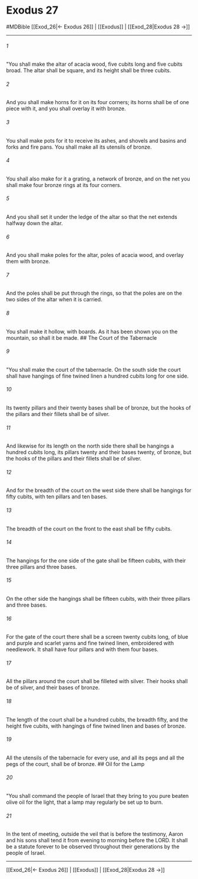 # Exodus 27
#MDBible
[[Exod_26|← Exodus 26]] | [[Exodus]] | [[Exod_28|Exodus 28 →]]

***

###### 1 

"You shall make the altar of acacia wood, five cubits long and five cubits broad. The altar shall be square, and its height shall be three cubits. 

###### 2 

And you shall make horns for it on its four corners; its horns shall be of one piece with it, and you shall overlay it with bronze. 

###### 3 

You shall make pots for it to receive its ashes, and shovels and basins and forks and fire pans. You shall make all its utensils of bronze. 

###### 4 

You shall also make for it a grating, a network of bronze, and on the net you shall make four bronze rings at its four corners. 

###### 5 

And you shall set it under the ledge of the altar so that the net extends halfway down the altar. 

###### 6 

And you shall make poles for the altar, poles of acacia wood, and overlay them with bronze. 

###### 7 

And the poles shall be put through the rings, so that the poles are on the two sides of the altar when it is carried. 

###### 8 

You shall make it hollow, with boards. As it has been shown you on the mountain, so shall it be made. ## The Court of the Tabernacle 

###### 9 

"You shall make the court of the tabernacle. On the south side the court shall have hangings of fine twined linen a hundred cubits long for one side. 

###### 10 

Its twenty pillars and their twenty bases shall be of bronze, but the hooks of the pillars and their fillets shall be of silver. 

###### 11 

And likewise for its length on the north side there shall be hangings a hundred cubits long, its pillars twenty and their bases twenty, of bronze, but the hooks of the pillars and their fillets shall be of silver. 

###### 12 

And for the breadth of the court on the west side there shall be hangings for fifty cubits, with ten pillars and ten bases. 

###### 13 

The breadth of the court on the front to the east shall be fifty cubits. 

###### 14 

The hangings for the one side of the gate shall be fifteen cubits, with their three pillars and three bases. 

###### 15 

On the other side the hangings shall be fifteen cubits, with their three pillars and three bases. 

###### 16 

For the gate of the court there shall be a screen twenty cubits long, of blue and purple and scarlet yarns and fine twined linen, embroidered with needlework. It shall have four pillars and with them four bases. 

###### 17 

All the pillars around the court shall be filleted with silver. Their hooks shall be of silver, and their bases of bronze. 

###### 18 

The length of the court shall be a hundred cubits, the breadth fifty, and the height five cubits, with hangings of fine twined linen and bases of bronze. 

###### 19 

All the utensils of the tabernacle for every use, and all its pegs and all the pegs of the court, shall be of bronze. ## Oil for the Lamp 

###### 20 

"You shall command the people of Israel that they bring to you pure beaten olive oil for the light, that a lamp may regularly be set up to burn. 

###### 21 

In the tent of meeting, outside the veil that is before the testimony, Aaron and his sons shall tend it from evening to morning before the LORD. It shall be a statute forever to be observed throughout their generations by the people of Israel. 

***

[[Exod_26|← Exodus 26]] | [[Exodus]] | [[Exod_28|Exodus 28 →]]

